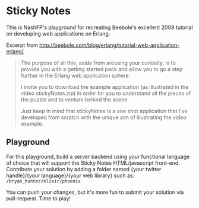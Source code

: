 # Sticky Notes

This is NashFP's playground for recreating Beebole's excellent 2008 tutorial on developing web applications on Erlang. 

Excerpt from http://beebole.com/blog/erlang/tutorial-web-application-erlang/

>The purpose of all this, aside from arousing your curiosity, is to provide you with a getting started pack and allow you to go a step further in the Erlang web application sphere.
>
>I invite you to download the example application (as illustrated in the video stickyNotes.zip) in order for you to understand all the pieces of the puzzle and to venture behind the scene.
>
>Just keep in mind that stickyNotes is a one shot application that I’ve developed from scratch with the unique aim of illustrating the video example.


## Playground
For this playground, build a server backend using your functional language of choice that will support the Sticky Notes HTML/javascript front-end. 
Contribute your solution by adding a folder named {your twitter handle}/{your language}/{your web library} such as:
`/bryan_hunter/elixir/phoenix`

You can push your changes, but it's more fun to submit your solution via pull-request. Time to play!
